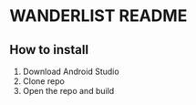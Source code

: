 # WANDERLIST README

## How to install
1. Download Android Studio
2. Clone repo
3. Open the repo and build

